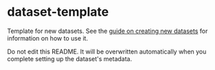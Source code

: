 # dataset-template

Template for new datasets. See the [guide on creating new datasets](https://w3id.org/riverbench/documentation/creating-new-dataset) for information on how to use it.

Do not edit this README. It will be overwritten automatically when you complete setting up the dataset's metadata.
